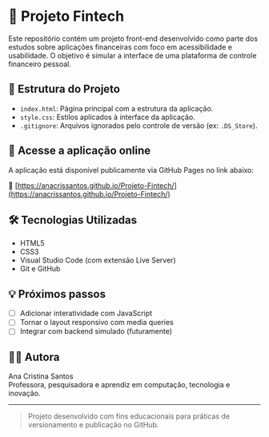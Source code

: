 # 💸 Projeto Fintech

Este repositório contém um projeto front-end desenvolvido como parte dos estudos sobre aplicações financeiras com foco em acessibilidade e usabilidade. O objetivo é simular a interface de uma plataforma de controle financeiro pessoal.

## 📁 Estrutura do Projeto

- `index.html`: Página principal com a estrutura da aplicação.
- `style.css`: Estilos aplicados à interface da aplicação.
- `.gitignore`: Arquivos ignorados pelo controle de versão (ex: `.DS_Store`).

## 🚀 Acesse a aplicação online

A aplicação está disponível publicamente via GitHub Pages no link abaixo:

🔗 [https://anacrissantos.github.io/Projeto-Fintech/](https://anacrissantos.github.io/Projeto-Fintech/)


## 🛠 Tecnologias Utilizadas

- HTML5  
- CSS3  
- Visual Studio Code (com extensão Live Server)  
- Git e GitHub

## 💡 Próximos passos

- [ ] Adicionar interatividade com JavaScript  
- [ ] Tornar o layout responsivo com media queries  
- [ ] Integrar com backend simulado (futuramente)

## 👩‍💻 Autora

Ana Cristina Santos  
Professora, pesquisadora e aprendiz em computação, tecnologia e inovação.

---

> Projeto desenvolvido com fins educacionais para práticas de versionamento e publicação no GitHub.
